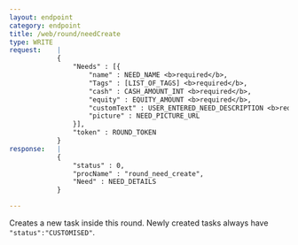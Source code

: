 ```yaml
---
layout: endpoint
category: endpoint
title: /web/round/needCreate
type: WRITE
request:    |
            {
                "Needs" : [{
                    "name" : NEED_NAME <b>required</b>,
                    "Tags" : [LIST_OF_TAGS] <b>required</b>,
                    "cash" : CASH_AMOUNT_INT <b>required</b>,
                    "equity" : EQUITY_AMOUNT <b>required</b>,
                    "customText" : USER_ENTERED_NEED_DESCRIPTION <b>required</b>,
                    "picture" : NEED_PICTURE_URL
                }],
                "token" : ROUND_TOKEN
            }
response:   |
            {
                "status" : 0,
                "procName" : "round_need_create",
                "Need" : NEED_DETAILS
            }

---
```


Creates a new task inside this round. Newly created tasks always have `"status":"CUSTOMISED"`.
